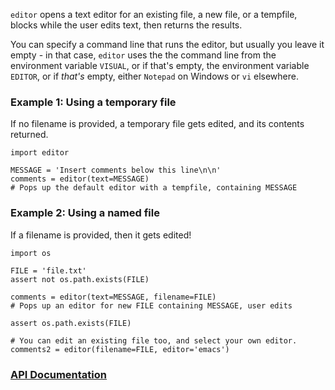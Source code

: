 `editor` opens a text editor for an existing file, a new file, or a tempfile,
blocks while the user edits text, then returns the results.

You can specify a command line that runs the editor, but usually you leave it
empty - in that case, `editor` uses the  the command line from the environment
variable `VISUAL`, or if that's empty, the environment variable `EDITOR`, or if
*that's* empty, either `Notepad` on Windows or `vi` elsewhere.

### Example 1: Using a temporary file

If no filename is provided, a temporary file gets edited, and its contents
returned.


    import editor

    MESSAGE = 'Insert comments below this line\n\n'
    comments = editor(text=MESSAGE)
    # Pops up the default editor with a tempfile, containing MESSAGE

### Example 2: Using a named file

If a filename is provided, then it gets edited!


    import os

    FILE = 'file.txt'
    assert not os.path.exists(FILE)

    comments = editor(text=MESSAGE, filename=FILE)
    # Pops up an editor for new FILE containing MESSAGE, user edits

    assert os.path.exists(FILE)

    # You can edit an existing file too, and select your own editor.
    comments2 = editor(filename=FILE, editor='emacs')


### [API Documentation](https://rec.github.io/editor#editor--api-documentation)
